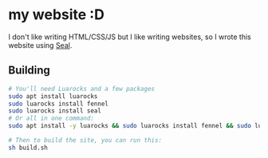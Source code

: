 # my website :D

I don't like writing HTML/CSS/JS but I like writing websites, so I wrote this
website using [Seal](https://github.com/emmathemartian/seal).

## Building

```sh
# You'll need Luarocks and a few packages
sudo apt install luarocks
sudo luarocks install fennel
sudo luarocks install seal
# Or all in one command:
sudo apt install -y luarocks && sudo luarocks install fennel && sudo luarocks install seal

# Then to build the site, you can run this:
sh build.sh
```
